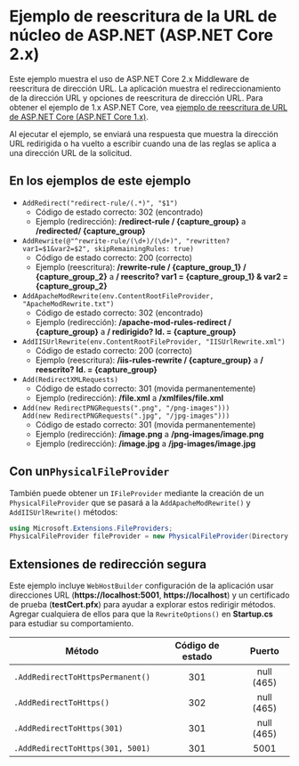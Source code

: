 # <a name="aspnet-core-url-rewriting-sample-aspnet-core-2x"></a>Ejemplo de reescritura de la URL de núcleo de ASP.NET (ASP.NET Core 2.x)

Este ejemplo muestra el uso de ASP.NET Core 2.x Middleware de reescritura de dirección URL. La aplicación muestra el redireccionamiento de la dirección URL y opciones de reescritura de dirección URL. Para obtener el ejemplo de 1.x ASP.NET Core, vea [ejemplo de reescritura de URL de ASP.NET Core (ASP.NET Core 1.x)](https://github.com/aspnet/Docs/tree/master/aspnetcore/fundamentals/url-rewriting/samples/1.x).

Al ejecutar el ejemplo, se enviará una respuesta que muestra la dirección URL redirigida o ha vuelto a escribir cuando una de las reglas se aplica a una dirección URL de la solicitud.

## <a name="examples-in-this-sample"></a>En los ejemplos de este ejemplo

* `AddRedirect("redirect-rule/(.*)", "$1")`
  - Código de estado correcto: 302 (encontrado)
  - Ejemplo (redirección): **/redirect-rule / {capture_group}** a **/redirected/ {capture_group}**
* `AddRewrite(@"^rewrite-rule/(\d+)/(\d+)", "rewritten?var1=$1&var2=$2", skipRemainingRules: true)`
  - Código de estado correcto: 200 (correcto)
  - Ejemplo (reescritura): **/rewrite-rule / {capture_group_1} / {capture_group_2}** a **/ reescrito? var1 = {capture_group_1} & var2 = {capture_group_2}**
* `AddApacheModRewrite(env.ContentRootFileProvider, "ApacheModRewrite.txt")`
  - Código de estado correcto: 302 (encontrado)
  - Ejemplo (redirección): **/apache-mod-rules-redirect / {capture_group}** a **/ redirigido? Id. = {capture_group}**
* `AddIISUrlRewrite(env.ContentRootFileProvider, "IISUrlRewrite.xml")`
  - Código de estado correcto: 200 (correcto)
  - Ejemplo (reescritura): **/iis-rules-rewrite / {capture_group}** a **/ reescrito? Id. = {capture_group}**
* `Add(RedirectXMLRequests)`
  - Código de estado correcto: 301 (movida permanentemente)
  - Ejemplo (redirección): **/file.xml** a **/xmlfiles/file.xml**
* `Add(new RedirectPNGRequests(".png", "/png-images")))`<br>`Add(new RedirectPNGRequests(".jpg", "/jpg-images")))`
  - Código de estado correcto: 301 (movida permanentemente)
  - Ejemplo (redirección): **/image.png** a **/png-images/image.png**
  - Ejemplo (redirección): **/image.jpg** a **/jpg-images/image.jpg**

## <a name="using-a-physicalfileprovider"></a>Con un`PhysicalFileProvider`
También puede obtener un `IFileProvider` mediante la creación de un `PhysicalFileProvider` que se pasará a la `AddApacheModRewrite()` y `AddIISUrlRewrite()` métodos:
```csharp
using Microsoft.Extensions.FileProviders;
PhysicalFileProvider fileProvider = new PhysicalFileProvider(Directory.GetCurrentDirectory());
```
## <a name="secure-redirection-extensions"></a>Extensiones de redirección segura
Este ejemplo incluye `WebHostBuilder` configuración de la aplicación usar direcciones URL (**https://localhost:5001**, **https://localhost**) y un certificado de prueba (**testCert.pfx**) para ayudar a explorar estos redirigir métodos. Agregar cualquiera de ellos para que la `RewriteOptions()` en **Startup.cs** para estudiar su comportamiento.

Método | Código de estado | Puerto
--- | :---: | :---:
`.AddRedirectToHttpsPermanent()` | 301 | null (465)
`.AddRedirectToHttps()` | 302 | null (465)
`.AddRedirectToHttps(301)` | 301 | null (465)
`.AddRedirectToHttps(301, 5001)` | 301 | 5001
